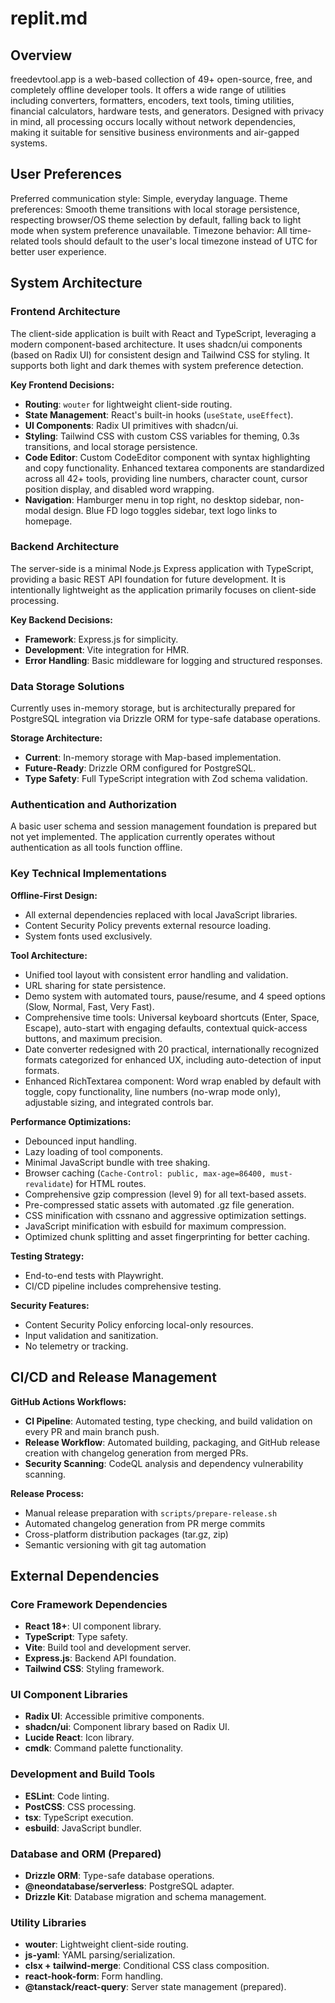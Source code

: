# replit.md

## Overview
freedevtool.app is a web-based collection of 49+ open-source, free, and completely offline developer tools. It offers a wide range of utilities including converters, formatters, encoders, text tools, timing utilities, financial calculators, hardware tests, and generators. Designed with privacy in mind, all processing occurs locally without network dependencies, making it suitable for sensitive business environments and air-gapped systems.

## User Preferences
Preferred communication style: Simple, everyday language.
Theme preferences: Smooth theme transitions with local storage persistence, respecting browser/OS theme selection by default, falling back to light mode when system preference unavailable.
Timezone behavior: All time-related tools should default to the user's local timezone instead of UTC for better user experience.

## System Architecture

### Frontend Architecture
The client-side application is built with React and TypeScript, leveraging a modern component-based architecture. It uses shadcn/ui components (based on Radix UI) for consistent design and Tailwind CSS for styling. It supports both light and dark themes with system preference detection.

**Key Frontend Decisions:**
- **Routing**: `wouter` for lightweight client-side routing.
- **State Management**: React's built-in hooks (`useState`, `useEffect`).
- **UI Components**: Radix UI primitives with shadcn/ui.
- **Styling**: Tailwind CSS with custom CSS variables for theming, 0.3s transitions, and local storage persistence.
- **Code Editor**: Custom CodeEditor component with syntax highlighting and copy functionality. Enhanced textarea components are standardized across all 42+ tools, providing line numbers, character count, cursor position display, and disabled word wrapping.
- **Navigation**: Hamburger menu in top right, no desktop sidebar, non-modal design. Blue FD logo toggles sidebar, text logo links to homepage.

### Backend Architecture
The server-side is a minimal Node.js Express application with TypeScript, providing a basic REST API foundation for future development. It is intentionally lightweight as the application primarily focuses on client-side processing.

**Key Backend Decisions:**
- **Framework**: Express.js for simplicity.
- **Development**: Vite integration for HMR.
- **Error Handling**: Basic middleware for logging and structured responses.

### Data Storage Solutions
Currently uses in-memory storage, but is architecturally prepared for PostgreSQL integration via Drizzle ORM for type-safe database operations.

**Storage Architecture:**
- **Current**: In-memory storage with Map-based implementation.
- **Future-Ready**: Drizzle ORM configured for PostgreSQL.
- **Type Safety**: Full TypeScript integration with Zod schema validation.

### Authentication and Authorization
A basic user schema and session management foundation is prepared but not yet implemented. The application currently operates without authentication as all tools function offline.

### Key Technical Implementations

**Offline-First Design:**
- All external dependencies replaced with local JavaScript libraries.
- Content Security Policy prevents external resource loading.
- System fonts used exclusively.

**Tool Architecture:**
- Unified tool layout with consistent error handling and validation.
- URL sharing for state persistence.
- Demo system with automated tours, pause/resume, and 4 speed options (Slow, Normal, Fast, Very Fast).
- Comprehensive time tools: Universal keyboard shortcuts (Enter, Space, Escape), auto-start with engaging defaults, contextual quick-access buttons, and maximum precision.
- Date converter redesigned with 20 practical, internationally recognized formats categorized for enhanced UX, including auto-detection of input formats.
- Enhanced RichTextarea component: Word wrap enabled by default with toggle, copy functionality, line numbers (no-wrap mode only), adjustable sizing, and integrated controls bar.

**Performance Optimizations:**
- Debounced input handling.
- Lazy loading of tool components.
- Minimal JavaScript bundle with tree shaking.
- Browser caching (`Cache-Control: public, max-age=86400, must-revalidate`) for HTML routes.
- Comprehensive gzip compression (level 9) for all text-based assets.
- Pre-compressed static assets with automated .gz file generation.
- CSS minification with cssnano and aggressive optimization settings.
- JavaScript minification with esbuild for maximum compression.
- Optimized chunk splitting and asset fingerprinting for better caching.

**Testing Strategy:**
- End-to-end tests with Playwright.
- CI/CD pipeline includes comprehensive testing.

**Security Features:**
- Content Security Policy enforcing local-only resources.
- Input validation and sanitization.
- No telemetry or tracking.

## CI/CD and Release Management

**GitHub Actions Workflows:**
- **CI Pipeline**: Automated testing, type checking, and build validation on every PR and main branch push.
- **Release Workflow**: Automated building, packaging, and GitHub release creation with changelog generation from merged PRs.
- **Security Scanning**: CodeQL analysis and dependency vulnerability scanning.

**Release Process:**
- Manual release preparation with `scripts/prepare-release.sh`
- Automated changelog generation from PR merge commits
- Cross-platform distribution packages (tar.gz, zip)
- Semantic versioning with git tag automation

## External Dependencies

### Core Framework Dependencies
- **React 18+**: UI component library.
- **TypeScript**: Type safety.
- **Vite**: Build tool and development server.
- **Express.js**: Backend API foundation.
- **Tailwind CSS**: Styling framework.

### UI Component Libraries
- **Radix UI**: Accessible primitive components.
- **shadcn/ui**: Component library based on Radix UI.
- **Lucide React**: Icon library.
- **cmdk**: Command palette functionality.

### Development and Build Tools
- **ESLint**: Code linting.
- **PostCSS**: CSS processing.
- **tsx**: TypeScript execution.
- **esbuild**: JavaScript bundler.

### Database and ORM (Prepared)
- **Drizzle ORM**: Type-safe database operations.
- **@neondatabase/serverless**: PostgreSQL adapter.
- **Drizzle Kit**: Database migration and schema management.

### Utility Libraries
- **wouter**: Lightweight client-side routing.
- **js-yaml**: YAML parsing/serialization.
- **clsx + tailwind-merge**: Conditional CSS class composition.
- **react-hook-form**: Form handling.
- **@tanstack/react-query**: Server state management (prepared).
